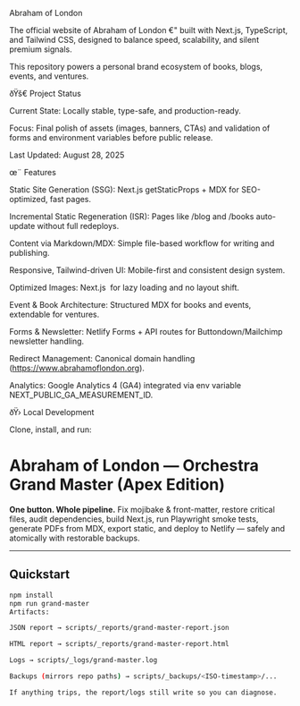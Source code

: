 Abraham of London

The official website of Abraham of London €" built with Next.js, TypeScript, and Tailwind CSS, designed to balance speed, scalability, and silent premium signals.

This repository powers a personal brand ecosystem of books, blogs, events, and ventures.

ðŸš€ Project Status

Current State: Locally stable, type-safe, and production-ready.

Focus: Final polish of assets (images, banners, CTAs) and validation of forms and environment variables before public release.

Last Updated: August 28, 2025

œ¨ Features

Static Site Generation (SSG): Next.js getStaticProps + MDX for SEO-optimized, fast pages.

Incremental Static Regeneration (ISR): Pages like /blog and /books auto-update without full redeploys.

Content via Markdown/MDX: Simple file-based workflow for writing and publishing.

Responsive, Tailwind-driven UI: Mobile-first and consistent design system.

Optimized Images: Next.js <Image /> for lazy loading and no layout shift.

Event & Book Architecture: Structured MDX for books and events, extendable for ventures.

Forms & Newsletter: Netlify Forms + API routes for Buttondown/Mailchimp newsletter handling.

Redirect Management: Canonical domain handling (https://www.abrahamoflondon.org).

Analytics: Google Analytics 4 (GA4) integrated via env variable NEXT_PUBLIC_GA_MEASUREMENT_ID.

ðŸ› Local Development

Clone, install, and run:

# Abraham of London — Orchestra Grand Master (Apex Edition)

**One button. Whole pipeline.**
Fix mojibake & front-matter, restore critical files, audit dependencies, build Next.js, run Playwright smoke tests, generate PDFs from MDX, export static, and deploy to Netlify — safely and atomically with restorable backups.

---

## Quickstart

```bash
npm install
npm run grand-master
Artifacts:

JSON report → scripts/_reports/grand-master-report.json

HTML report → scripts/_reports/grand-master-report.html

Logs → scripts/_logs/grand-master.log

Backups (mirrors repo paths) → scripts/_backups/<ISO-timestamp>/...

If anything trips, the report/logs still write so you can diagnose.